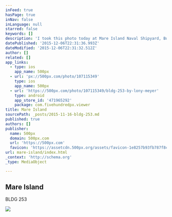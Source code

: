 ```yaml
---
inFeed: true
hasPage: true
inNav: false
inLanguage: null
starred: false
keywords: []
description: 'I took this photo today at Mare Island Naval Shipyard, Building 253.It was a beautiful day out. This is one of the buildings still looking good.'
datePublished: '2015-12-06T22:31:36.993Z'
dateModified: '2015-12-06T22:31:32.512Z'
author: []
related: []
app_links:
  - type: ios
    app_name: 500px
  - url: 'px://500px.com/photo/107115349'
    type: ios
    app_name: 500px
  - url: 'https://500px.com/photo/107115349/bldg-253-by-lony-meyer'
    type: android
    app_store_id: '471965292'
    package: com.fivehundredpx.viewer
title: Mare Island
sourcePath: _posts/2015-11-16-bldg-253.md
published: true
authors: []
publisher:
  name: 500px
  domain: 500px.com
  url: 'https://500px.com'
  favicon: 'https://assetcdn.500px.org/assets/favicon-1e8257b93fb787f8ceb66b5522ee853c.ico'
url: mare-island/index.html
_context: 'http://schema.org'
_type: MediaObject

---
```

<article style=""><h1>Mare Island</h1><p>BLDG 253</p><img src="https://drscdn.500px.org/photo/107115349/m%3D2048/4a37556acb9101c81a31dce289aab6b7" /></article>